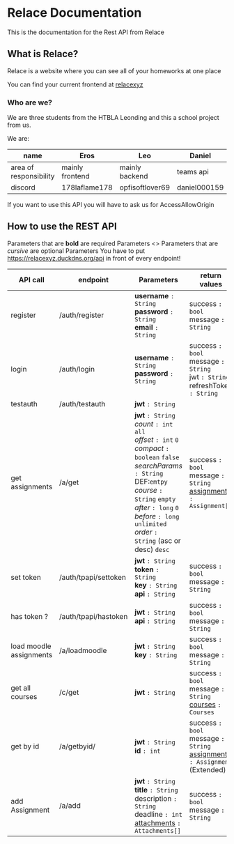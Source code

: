 # Relace Documentation
This is the documentation for the Rest API from Relace

## What is Relace?

Relace is a website where you can see all of your homeworks at one place

You can find your current frontend at [relacexyz](https://relacexyz.duckdns.org)

### Who are we?

We are three students from the HTBLA Leonding and this a school project from us.

We are:

| name                   | Eros            | Leo             | Daniel        |
|------------------------|-----------------|-----------------|---------------|
| area of responsibility | mainly frontend | mainly backend  | teams api     |
| discord                | 178laflame178   | opfisoftlover69 | daniel000159  |

<note> If you want to use this API you will have to ask us for AccessAllowOrigin </note>


## How to use the REST API

<tip>Parameters that are <b>bold</b> are required Parameters <> Parameters that are <i>cursive</i> are optional Parameters</tip>
<warning>You have to put https://relacexyz.duckdns.org/api in front of every endpoint!</warning>

| API call                | endpoint             | Parameters                                                                                                                                                                                                                                                                                         | return values                                                                                                   |
|-------------------------|----------------------|----------------------------------------------------------------------------------------------------------------------------------------------------------------------------------------------------------------------------------------------------------------------------------------------------|-----------------------------------------------------------------------------------------------------------------|
| register                | /auth/register       | **username** `: String` <br/> **password** `: String`<br/> **email** `: String`                                                                                                                                                                                                                    | success `: bool`<br/> message `: String`                                                                        |
| login                   | /auth/login          | **username** `: String` <br/> **password** `: String`                                                                                                                                                                                                                                              | success `: bool`<br/> message `: String`<br/> jwt `: String`<br/> refreshToken `: String`                       |
| testauth                | /auth/testauth       | **jwt** `: String`                                                                                                                                                                                                                                                                                 |                                                                                                                 |
| get assignments         | /a/get               | **jwt** `: String`<br/> *count* `: int` `all`<br/>  *offset* `: int` `0`<br/> *compact* `: boolean` `false`<br/> *searchParams* `: String` DEF:`emtpy` <br/> *course* `: String` `empty`<br/>  *after* `: long` `0`<br/> *before* `: long` `unlimited`<br/>*order* `: String` (asc or desc) `desc` | success `: bool`<br/> message `: String`<br/> [assignments](Assignment-Formatation.md) `: Assignment[]`         |
| set token               | /auth/tpapi/settoken | **jwt** `: String`<br/> **token** `: String`<br/>  **key** `: String` <br/>**api** `: String`                                                                                                                                                                                                      | success `: bool`<br/> message `: String`                                                                        |
| has token ?             | /auth/tpapi/hastoken | **jwt** `: String`<br/> **api** `: String`                                                                                                                                                                                                                                                         | success `: bool`<br/> message `: String`                                                                        |
| load moodle assignments | /a/loadmoodle        | **jwt** `: String`<br/> **key** `: String`                                                                                                                                                                                                                                                         | success `: bool`<br/> message `: String`                                                                        |
| get all courses         | /c/get               | **jwt** `: String`                                                                                                                                                                                                                                                                                 | success `: bool`<br/> message `: String`<br/> [courses](Assignment-Formatation.md) `: Courses`                  |
| get by id               | /a/getbyid/          | **jwt** `: String`<br/> **id** `: int`                                                                                                                                                                                                                                                             | success `: bool`<br/> message `: String`<br/> [assignment](Assignment-Formatation.md) `: Assignment` (Extended) |
| add Assignment          | /a/add               | **jwt** `: String`<br/> **title** `: String`<br/> description `: String` <br/>deadline `: int`<br/> [attachments](Assignment-Formatation.md) `: Attachments[]`                                                                                                                                     | success `: bool`<br/> message `: String`                                                                        |
